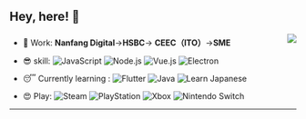 ## Hey, here! :wave:

[<img align="right"  src="https://github-readme-stats.vercel.app/api/top-langs/?username=pilipala233&layout=compact">](https://github.com/pilipala233)


### 
- 🤡 Work: **Nanfang Digital**->**HSBC**-> **CEEC（ITO）**->**SME**

- 😎 skill:
  ![JavaScript](https://img.shields.io/badge/-JavaScript-F7DF1E?style=flat&logo=javascript&logoColor=black)
  ![Node.js](https://img.shields.io/badge/-Node.js-339933?style=flat&logo=node.js&logoColor=white)
  ![Vue.js](https://img.shields.io/badge/-Vue.js-4FC08D?style=flat&logo=vuedotjs&logoColor=white)
  ![Electron](https://img.shields.io/badge/-Electron-47848F?style=flat&logo=electron&logoColor=white)
- 😴 Currently learning :
  ![Flutter](https://img.shields.io/badge/-Flutter-02569B?style=flat&logo=flutter&logoColor=white)
  ![Java](https://img.shields.io/badge/Java-007396?style=flat)
  ![Learn Japanese](https://img.shields.io/badge/-Learn%20Japanese-ff69b4?style=flat)

- 😍 Play:
  ![Steam](https://img.shields.io/badge/-Steam-000000?style=flat&logo=steam&logoColor=white)
  ![PlayStation](https://img.shields.io/badge/-PlayStation-003791?style=flat&logo=playstation&logoColor=white)
  ![Xbox](https://img.shields.io/badge/-Xbox-107C10?style=flat&logo=xbox&logoColor=white)
  ![Nintendo Switch](https://img.shields.io/badge/-Nintendo%20Switch-E60012?style=flat&logo=nintendoswitch&logoColor=white)


---






